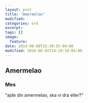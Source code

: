 ```yaml
---
layout: post
title: "Amermelao"
modified:
categories: ord
excerpt:
tags: []
image:
  feature:
date: 2014-08-08T15:39:55-04:00
modified: 2016-06-01T14:19:19-04:00
---
```


## Amermelao

### Mes 

"ajde din amermelao, ska vi dra eller?"
